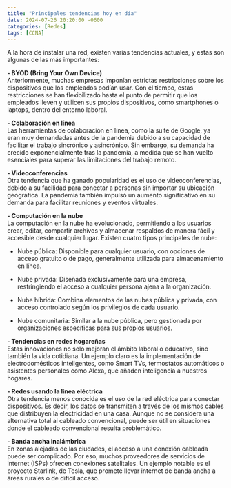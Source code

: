 ```yaml
---
title: "Principales tendencias hoy en día"
date: 2024-07-26 20:20:00 -0600
categories: [Redes]
tags: [CCNA]
---
```


A la hora de instalar una red, existen varias tendencias actuales, y estas son algunas de las más importantes:

**- BYOD (Bring Your Own Device)**  
Anteriormente, muchas empresas imponían estrictas restricciones sobre los dispositivos que los empleados podían usar. Con el tiempo, estas restricciones se han flexibilizado hasta el punto de permitir que los empleados lleven y utilicen sus propios dispositivos, como smartphones o laptops, dentro del entorno laboral.

**- Colaboración en línea**  
Las herramientas de colaboración en línea, como la suite de Google, ya eran muy demandadas antes de la pandemia debido a su capacidad de facilitar el trabajo sincrónico y asincrónico. Sin embargo, su demanda ha crecido exponencialmente tras la pandemia, a medida que se han vuelto esenciales para superar las limitaciones del trabajo remoto.

**- Videoconferencias**  
Otra tendencia que ha ganado popularidad es el uso de videoconferencias, debido a su facilidad para conectar a personas sin importar su ubicación geográfica. La pandemia también impulsó un aumento significativo en su demanda para facilitar reuniones y eventos virtuales.

**- Computación en la nube**  
La computación en la nube ha evolucionado, permitiendo a los usuarios crear, editar, compartir archivos y almacenar respaldos de manera fácil y accesible desde cualquier lugar. Existen cuatro tipos principales de nube:

* Nube pública: Disponible para cualquier usuario, con opciones de acceso gratuito o de pago, generalmente utilizada para almacenamiento en línea.

* Nube privada: Diseñada exclusivamente para una empresa, restringiendo el acceso a cualquier persona ajena a la organización.

* Nube híbrida: Combina elementos de las nubes pública y privada, con acceso controlado según los privilegios de cada usuario.

* Nube comunitaria: Similar a la nube pública, pero gestionada por organizaciones específicas para sus propios usuarios.

**- Tendencias en redes hogareñas**  
Estas innovaciones no solo mejoran el ámbito laboral o educativo, sino también la vida cotidiana. Un ejemplo claro es la implementación de electrodomésticos inteligentes, como Smart TVs, termostatos automáticos o asistentes personales como Alexa, que añaden inteligencia a nuestros hogares.

**- Redes usando la línea eléctrica**  
Otra tendencia menos conocida es el uso de la red eléctrica para conectar dispositivos. Es decir, los datos se transmiten a través de los mismos cables que distribuyen la electricidad en una casa. Aunque no se considera una alternativa total al cableado convencional, puede ser útil en situaciones donde el cableado convencional resulta problemático.

**- Banda ancha inalámbrica**  
En zonas alejadas de las ciudades, el acceso a una conexión cableada puede ser complicado. Por eso, muchos proveedores de servicios de internet (ISPs) ofrecen conexiones satelitales. Un ejemplo notable es el proyecto Starlink, de Tesla, que promete llevar internet de banda ancha a áreas rurales o de difícil acceso.